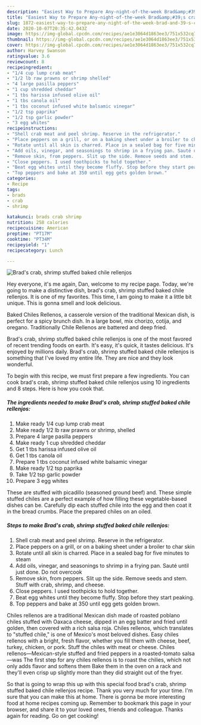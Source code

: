 ```yaml
---
description: "Easiest Way to Prepare Any-night-of-the-week Brad&amp;#39;s crab, shrimp stuffed baked chile rellenjos"
title: "Easiest Way to Prepare Any-night-of-the-week Brad&amp;#39;s crab, shrimp stuffed baked chile rellenjos"
slug: 1872-easiest-way-to-prepare-any-night-of-the-week-brad-and-39-s-crab-shrimp-stuffed-baked-chile-rellenjos
date: 2020-10-07T20:35:42.043Z
image: https://img-global.cpcdn.com/recipes/ae1e3064d1863ee3/751x532cq70/brads-crab-shrimp-stuffed-baked-chile-rellenjos-recipe-main-photo.jpg
thumbnail: https://img-global.cpcdn.com/recipes/ae1e3064d1863ee3/751x532cq70/brads-crab-shrimp-stuffed-baked-chile-rellenjos-recipe-main-photo.jpg
cover: https://img-global.cpcdn.com/recipes/ae1e3064d1863ee3/751x532cq70/brads-crab-shrimp-stuffed-baked-chile-rellenjos-recipe-main-photo.jpg
author: Harvey Swanson
ratingvalue: 3.6
reviewcount: 8
recipeingredient:
- "1/4 cup lump crab meat"
- "1/2 lb raw prawns or shrimp shelled"
- "4 large pasilla peppers"
- "1 cup shredded cheddar"
- "1 tbs harissa infused olive oil"
- "1 tbs canola oil"
- "1 tbs coconut infused white balsamic vinegar"
- "1/2 tsp paprika"
- "1/2 tsp garlic powder"
- "3 egg whites"
recipeinstructions:
- "Shell crab meat and peel shrimp. Reserve in the refrigerator."
- "Place peppers on a grill, or on a baking sheet under a broiler to char skin"
- "Rotate until all skin is charred. Place in a sealed bag for five minutes to steam"
- "Add oils, vinegar, and seasonings to shrimp in a frying pan. Sauté until just done. Do not overcook"
- "Remove skin, from peppers. Slit up the side. Remove seeds and stem. Stuff with crab, shrimp, and cheese."
- "Close peppers. I used toothpicks to hold together."
- "Beat egg whites until they become fluffy. Stop before they start peaking."
- "Top peppers and bake at 350 until egg gets golden brown."
categories:
- Recipe
tags:
- brads
- crab
- shrimp

katakunci: brads crab shrimp 
nutrition: 258 calories
recipecuisine: American
preptime: "PT17M"
cooktime: "PT34M"
recipeyield: "1"
recipecategory: Lunch

---
```



![Brad&#39;s crab, shrimp stuffed baked chile rellenjos](https://img-global.cpcdn.com/recipes/ae1e3064d1863ee3/751x532cq70/brads-crab-shrimp-stuffed-baked-chile-rellenjos-recipe-main-photo.jpg)

Hey everyone, it's me again, Dan, welcome to my recipe page. Today, we're going to make a distinctive dish, brad&#39;s crab, shrimp stuffed baked chile rellenjos. It is one of my favorites. This time, I am going to make it a little bit unique. This is gonna smell and look delicious.

Baked Chiles Rellenos, a casserole version of the traditional Mexican dish, is perfect for a spicy brunch dish. In a large bowl, mix chorizo, cotija, and oregano. Traditionally Chile Rellenos are battered and deep fried.

Brad&#39;s crab, shrimp stuffed baked chile rellenjos is one of the most favored of recent trending foods on earth. It's easy, it's quick, it tastes delicious. It's enjoyed by millions daily. Brad&#39;s crab, shrimp stuffed baked chile rellenjos is something that I've loved my entire life. They are nice and they look wonderful.


To begin with this recipe, we must first prepare a few ingredients. You can cook brad&#39;s crab, shrimp stuffed baked chile rellenjos using 10 ingredients and 8 steps. Here is how you cook that.

<!--inarticleads1-->

##### The ingredients needed to make Brad&#39;s crab, shrimp stuffed baked chile rellenjos:

1. Make ready 1/4 cup lump crab meat
1. Make ready 1/2 lb raw prawns or shrimp, shelled
1. Prepare 4 large pasilla peppers
1. Make ready 1 cup shredded cheddar
1. Get 1 tbs harissa infused olive oil
1. Get 1 tbs canola oil
1. Prepare 1 tbs coconut infused white balsamic vinegar
1. Make ready 1/2 tsp paprika
1. Take 1/2 tsp garlic powder
1. Prepare 3 egg whites


These are stuffed with picadillo (seasoned ground beef) and. These simple stuffed chiles are a perfect example of how filling these vegetable-based dishes can be. Carefully dip each stuffed chile into the egg and then coat it in the bread crumbs. Place the prepared chiles on an oiled. 

<!--inarticleads2-->

##### Steps to make Brad&#39;s crab, shrimp stuffed baked chile rellenjos:

1. Shell crab meat and peel shrimp. Reserve in the refrigerator.
1. Place peppers on a grill, or on a baking sheet under a broiler to char skin
1. Rotate until all skin is charred. Place in a sealed bag for five minutes to steam
1. Add oils, vinegar, and seasonings to shrimp in a frying pan. Sauté until just done. Do not overcook
1. Remove skin, from peppers. Slit up the side. Remove seeds and stem. Stuff with crab, shrimp, and cheese.
1. Close peppers. I used toothpicks to hold together.
1. Beat egg whites until they become fluffy. Stop before they start peaking.
1. Top peppers and bake at 350 until egg gets golden brown.


Chiles rellenos are a traditional Mexican dish made of roasted poblano chiles stuffed with Oaxaca cheese, dipped in an egg batter and fried until golden, then covered with a rich salsa roja. Chiles rellenos, which translates to &#34;stuffed chile,&#34; is one of Mexico&#39;s most beloved dishes. Easy chiles rellenos with a bright, fresh flavor, whether you fill them with cheese, beef, turkey, chicken, or pork. Stuff the chiles with meat or cheese. Chiles rellenos—Mexican-style stuffed and fried peppers in a roasted-tomato salsa—was The first step for any chiles rellenos is to roast the chilies, which not only adds flavor and softens them Bake them in the oven on a rack and they&#39;ll even crisp up slightly more than they did straight out of the fryer. 

So that is going to wrap this up with this special food brad&#39;s crab, shrimp stuffed baked chile rellenjos recipe. Thank you very much for your time. I'm sure that you can make this at home. There is gonna be more interesting food at home recipes coming up. Remember to bookmark this page in your browser, and share it to your loved ones, friends and colleague. Thanks again for reading. Go on get cooking!
